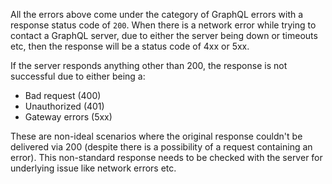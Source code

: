All the errors above come under the category of GraphQL errors with a response status code of `200`. When there is a network error while trying to contact a GraphQL server, due to either the server being down or timeouts etc, then the response will be a status code of 4xx or 5xx.

If the server responds anything other than 200, the response is not successful due to either being a:

- Bad request (400)
- Unauthorized (401)
- Gateway errors (5xx)

These are non-ideal scenarios where the original response couldn't be delivered via 200 (despite there is a possibility of a request containing an error). This non-standard response needs to be checked with the server for underlying issue like network errors etc.